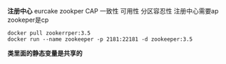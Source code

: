 **注册中心**
    eurcake 
    zookper
    CAP  一致性 可用性 分区容忍性
    注册中心需要ap   zookeper是cp
    
    docker pull zookerrper:3.5
    docker run --name zookeeper -p 2181:22181 -d zookeeper:3.5
    
**类里面的静态变量是共享的**
